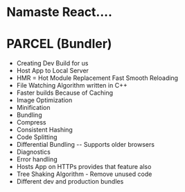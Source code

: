 # Namaste React....


# PARCEL (Bundler)
- Creating Dev Build for us
- Host App to Local Server
- HMR =  Hot Module Replacement Fast Smooth Reloading
- File Watching Algorithm written in C++
- Faster builds Because of Caching
- Image Optimization
- Minification
- Bundling
- Compress
- Consistent Hashing
- Code Splitting
- Differential Bundling -- Supports older browsers
- Diagnostics
- Error handling
- Hosts App on HTTPs provides that feature also
- Tree Shaking Algorithm - Remove unused code
- Different dev and production bundles